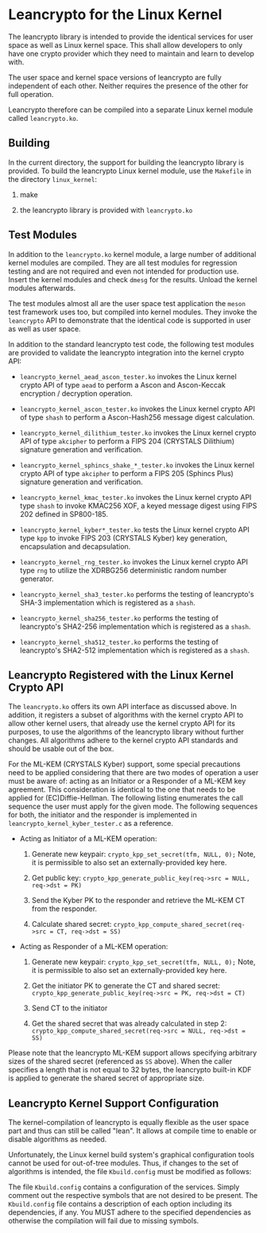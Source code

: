 # Leancrypto for the Linux Kernel

The leancrypto library is intended to provide the identical services for user
space as well as Linux kernel space. This shall allow developers to only have
one crypto provider which they need to maintain and learn to develop with.

The user space and kernel space versions of leancrypto are fully
independent of each other. Neither requires the presence of the other for full
operation.

Leancrypto therefore can be compiled into a separate Linux kernel module
called `leancrypto.ko`.

## Building

In the current directory, the support for building the leancrypto library is
provided. To build the leancrypto Linux kernel module, use the `Makefile` in the
directory `linux_kernel`:

1. make

2. the leancrypto library is provided with `leancrypto.ko`

## Test Modules

In addition to the `leancrypto.ko` kernel module, a large number of additional
kernel modules are compiled. They are all test modules for regression testing
and are not required and even not intended for production use. Insert the kernel
modules and check `dmesg` for the results. Unload the kernel modules afterwards.

The test modules almost all are the user space test application the `meson`
test framework uses too, but compiled into kernel modules. They invoke the
`leancrypto` API to demonstrate that the identical code is supported in user
as well as user space.

In addition to the standard leancrypto test code, the following test modules
are provided to validate the leancrypto integration into the kernel crypto API:

* `leancrypto_kernel_aead_ascon_tester.ko` invokes the Linux kernel crypto API
  of type `aead` to perform a Ascon and Ascon-Keccak encryption / decryption
  operation.

* `leancrypto_kernel_ascon_tester.ko` invokes the Linux kernel crypto API
  of type `shash` to perform a Ascon-Hash256 message digest calculation.

* `leancrypto_kernel_dilithium_tester.ko` invokes the Linux kernel crypto API
  of type `akcipher` to perform a FIPS 204 (CRYSTALS Dilithium) signature
  generation and verification.

* `leancrypto_kernel_sphincs_shake_*_tester.ko` invokes the Linux kernel crypto
  API of type `akcipher` to perform a FIPS 205 (Sphincs Plus) signature
  generation and verification.

* `leancrypto_kernel_kmac_tester.ko` invokes the Linux kernel crypto API type
  `shash` to invoke KMAC256 XOF, a keyed message digest using FIPS 202 defined
  in SP800-185.

* `leancrypto_kernel_kyber*_tester.ko` tests the Linux kernel crypto API type
  `kpp` to invoke FIPS 203 (CRYSTALS Kyber) key generation, encapsulation and
  decapsulation.

* `leancrypto_kernel_rng_tester.ko` invokes the Linux kernel crypto API type
  `rng` to utilize the XDRBG256 deterministic random number generator.

* `leancrypto_kernel_sha3_tester.ko` performs the testing of leancrypto's
  SHA-3 implementation which is registered as a `shash`.

* `leancrypto_kernel_sha256_tester.ko` performs the testing of leancrypto's
  SHA2-256 implementation which is registered as a `shash`.

* `leancrypto_kernel_sha512_tester.ko` performs the testing of leancrypto's
  SHA2-512 implementation which is registered as a `shash`.

## Leancrypto Registered with the Linux Kernel Crypto API

The `leancrypto.ko` offers its own API interface as discussed above. In
addition, it registers a subset of algorithms with the kernel crypto API to
allow other kernel users, that already use the kernel crypto API for its
purposes, to use the algorithms of the leancrypto library without further
changes. All algorithms adhere to the kernel crypto API standards and should
be usable out of the box.

For the ML-KEM (CRYSTALS Kyber) support, some special precautions need to be
applied considering that there are two modes of operation a user must be aware
of: acting as an Initiator or a Responder of a ML-KEM key agreement. This
consideration is identical to the one that needs to be applied for
(EC)Diffie-Hellman. The following listing enumerates the call sequence the
user must apply for the given mode. The following sequences for both, the
initiator and the responder is implemented in `leancrypto_kernel_kyber_tester.c`
as a reference.

* Acting as Initiator of a ML-KEM operation:

	1. Generate new keypair: `crypto_kpp_set_secret(tfm, NULL, 0);`
	   Note, it is permissible to also set an externally-provided key here.

	2. Get public key:
		`crypto_kpp_generate_public_key(req->src = NULL, req->dst = PK)`

	3. Send the Kyber PK to the responder and retrieve the ML-KEM CT from
	   the responder.

	4. Calculate shared secret:
		`crypto_kpp_compute_shared_secret(req->src = CT, req->dst = SS)`

* Acting as Responder of a ML-KEM operation:

	1. Generate new keypair: `crypto_kpp_set_secret(tfm, NULL, 0);`
	   Note, it is permissible to also set an externally-provided key here.

	2. Get the initiator PK to generate the CT and shared secret:
		`crypto_kpp_generate_public_key(req->src = PK, req->dst = CT)`

	3. Send CT to the initiator

	4. Get the shared secret that was already calculated in step 2:
		`crypto_kpp_compute_shared_secret(req->src = NULL, req->dst = SS)`

Please note that the leancrypto ML-KEM support allows specifying arbitrary sizes
of the shared secret (referenced as `SS` above). When the caller specifies a
length that is not equal to 32 bytes, the leancrypto built-in KDF is applied to
generate the shared secret of appropriate size.

## Leancrypto Kernel Support Configuration

The kernel-compilation of leancrypto is equally flexible as the user space part
and thus can still be called "lean". It allows at compile time to enable or
disable algorithms as needed.

Unfortunately, the Linux kernel build system's graphical configuration tools
cannot be used for out-of-tree modules. Thus, if changes to the set of
algorithms is intended, the file `Kbuild.config` must be modified as follows:

The file `Kbuild.config` contains a configuration of the services. Simply
comment out the respective symbols that are not desired to be present. The
`Kbuild.config` file contains a description of each option including its
dependencies, if any. You MUST adhere to the specified dependencies as
otherwise the compilation will fail due to missing symbols.
